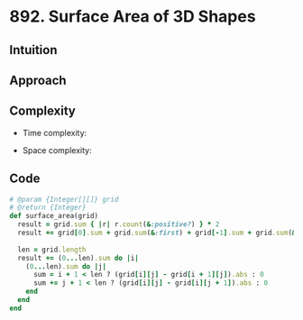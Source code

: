 # 892. Surface Area of 3D Shapes

## Intuition

## Approach
<!-- Describe your approach to solving the problem. -->

## Complexity

- Time complexity:
<!-- Add your time complexity here, e.g. $$O(n)$$ -->

- Space complexity:
<!-- Add your space complexity here, e.g. $$O(n)$$ -->

## Code

```ruby
# @param {Integer[][]} grid
# @return {Integer}
def surface_area(grid)
  result = grid.sum { |r| r.count(&:positive?) } * 2
  result += grid[0].sum + grid.sum(&:first) + grid[-1].sum + grid.sum(&:last)
  
  len = grid.length
  result += (0...len).sum do |i|
    (0...len).sum do |j|
      sum = i + 1 < len ? (grid[i][j] - grid[i + 1][j]).abs : 0
      sum += j + 1 < len ? (grid[i][j] - grid[i][j + 1]).abs : 0
    end
  end
end
```
